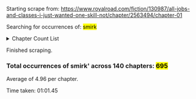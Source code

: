 
<p>Starting scrape from: <a href=https://www.royalroad.com/fiction/130987/all-jobs-and-classes-i-just-wanted-one-skill-not/chapter/2563494/chapter-01>https://www.royalroad.com/fiction/130987/all-jobs-and-classes-i-just-wanted-one-skill-not/chapter/2563494/chapter-01</a></p><p>Searching for occurrences of: <mark>smirk</mark></p>
              

<details closed><summary>Chapter Count List</summary><p></p>
              

&emsp;<u>Chapter 01</u>: 0
              

&emsp;<u>Chapter 02</u>: 4
              

&emsp;<u>Chapter 03</u>: 1
              

&emsp;<u>Chapter 04</u>: 6
              

&emsp;<u>Chapter 05</u>: 7
              

&emsp;<u>Chapter 06</u>: 7
              

&emsp;<u>Chapter 07</u>: 17
              

&emsp;<u>Chapter 08</u>: 11
              

&emsp;<u>Chapter 09</u>: 3
              

&emsp;<u>Chapter 10</u>: 2
              

&emsp;<u>Chapter 11</u>: 3
              

&emsp;<u>Chapter 12</u>: 5
              

&emsp;<u>Chapter 13</u>: 5
              

&emsp;<u>Chapter 14</u>: 8
              

&emsp;<u>Chapter 15</u>: 8
              

&emsp;<u>Chapter 16</u>: 6
              

&emsp;<u>Chapter 17</u>: 5
              

&emsp;<u>Chapter 18</u>: 0
              

&emsp;<u>Chapter 19</u>: 0
              

&emsp;<u>Chapter 20</u>: 1
              

&emsp;<u>Chapter 21</u>: 0
              

&emsp;<u>Chapter 22</u>: 8
              

&emsp;<u>Chapter 23</u>: 2
              

&emsp;<u>Chapter 24</u>: 3
              

&emsp;<u>Chapter 25</u>: 4
              

&emsp;<u>Chapter 26</u>: 3
              

&emsp;<u>Chapter 27</u>: 3
              

&emsp;<u>Chapter 28</u>: 6
              

&emsp;<u>Chapter 29</u>: 6
              

&emsp;<u>Chapter 30</u>: 7
              

&emsp;<u>Chapter 31</u>: 6
              

&emsp;<u>Chapter 32</u>: 5
              

&emsp;<u>Chapter 33</u>: 1
              

&emsp;<u>Chapter 34</u>: 5
              

&emsp;<u>Chapter 35</u>: 3
              

&emsp;<u>Chapter 36</u>: 8
              

&emsp;<u>Chapter 37</u>: 6
              

&emsp;<u>Chapter 38</u>: 3
              

&emsp;<u>Chapter 39</u>: 4
              

&emsp;<u>Chapter 40</u>: 5
              

&emsp;<u>Chapter 41</u>: 10
              

&emsp;<u>Chapter 42</u>: 4
              

&emsp;<u>Chapter 43</u>: 14
              

&emsp;<u>Chapter 44</u>: 8
              

&emsp;<u>Chapter 45</u>: 3
              

&emsp;<u>Chapter 46</u>: 6
              

&emsp;<u>Chapter 47</u>: 10
              

&emsp;<u>Chapter 48</u>: 3
              

&emsp;<u>Chapter 49</u>: 2
              

&emsp;<u>Chapter 50</u>: 1
              

&emsp;<u>Chapter 51</u>: 0
              

&emsp;<u>Chapter 52</u>: 2
              

&emsp;<u>Chapter 53</u>: 3
              

&emsp;<u>Chapter 54</u>: 6
              

&emsp;<u>Chapter 55</u>: 5
              

&emsp;<u>Chapter 56</u>: 6
              

&emsp;<u>Chapter 57</u>: 6
              

&emsp;<u>Chapter 58</u>: 4
              

&emsp;<u>Chapter 59</u>: 8
              

&emsp;<u>Chapter 60</u>: 3
              

&emsp;<u>Chapter 61</u>: 4
              

&emsp;<u>Chapter 62</u>: 12
              

&emsp;<u>Chapter 63</u>: 16
              

&emsp;<u>Chapter 64</u>: 10
              

&emsp;<u>Chapter 65</u>: 13
              

&emsp;<u>Chapter 66</u>: 16
              

&emsp;<u>Chapter 67</u>: 12
              

&emsp;<u>Chapter 68</u>: 12
              

&emsp;<u>Chapter 69</u>: 7
              

&emsp;<u>Chapter 70</u>: 15
              

&emsp;<u>Chapter 71</u>: 15
              

&emsp;<u>Chapter 72</u>: 5
              

&emsp;<u>Chapter 73</u>: 5
              

&emsp;<u>Chapter 74</u>: 4
              

&emsp;<u>Chapter 75</u>: 4
              

&emsp;<u>Chapter 76</u>: 0
              

&emsp;<u>Chapter 77</u>: 1
              

&emsp;<u>Chapter 78</u>: 0
              

&emsp;<u>Chapter 79</u>: 2
              

&emsp;<u>Chapter 80</u>: 2
              

&emsp;<u>Chapter 81</u>: 8
              

&emsp;<u>Chapter 82</u>: 8
              

&emsp;<u>Chapter 83</u>: 8
              

&emsp;<u>Chapter 84</u>: 7
              

&emsp;<u>Chapter 85</u>: 11
              

&emsp;<u>Chapter 86</u>: 11
              

&emsp;<u>Chapter 87</u>: 9
              

&emsp;<u>Chapter 88</u>: 14
              

&emsp;<u>Chapter 89</u>: 8
              

&emsp;<u>Chapter 90</u>: 10
              

&emsp;<u>Chapter 91</u>: 8
              

&emsp;<u>Chapter 92</u>: 7
              

&emsp;<u>Chapter 93</u>: 9
              

&emsp;<u>Chapter 94</u>: 4
              

&emsp;<u>Chapter 95</u>: 2
              

&emsp;<u>Chapter 96</u>: 4
              

&emsp;<u>Chapter 97</u>: 1
              

&emsp;<u>Chapter 98</u>: 4
              

&emsp;<u>Chapter 99</u>: 4
              

&emsp;<u>Chapter 100</u>: 2
              

&emsp;<u>Chapter 101</u>: 4
              

&emsp;<u>Chapter 102</u>: 3
              

&emsp;<u>Chapter 103</u>: 2
              

&emsp;<u>Chapter 104</u>: 6
              

&emsp;<u>Chapter 105</u>: 5
              

&emsp;<u>Chapter 106</u>: 1
              

&emsp;<u>Chapter 107</u>: 3
              

&emsp;<u>Chapter 108</u>: 4
              

&emsp;<u>Chapter 109</u>: 0
              

&emsp;<u>Chapter 110</u>: 1
              

&emsp;<u>Chapter 111</u>: 3
              

&emsp;<u>Chapter 112</u>: 0
              

&emsp;<u>Chapter 113</u>: 2
              

&emsp;<u>Chapter 114</u>: 5
              

&emsp;<u>Chapter 115</u>: 1
              

&emsp;<u>Chapter 116</u>: 5
              

&emsp;<u>Chapter 117</u>: 3
              

&emsp;<u>Chapter 118</u>: 0
              

&emsp;<u>Chapter 119</u>: 4
              

&emsp;<u>Chapter 120</u>: 1
              

&emsp;<u>Chapter 121</u>: 0
              

&emsp;<u>Chapter 122</u>: 0
              

&emsp;<u>Chapter 123</u>: 0
              

&emsp;<u>Chapter 124</u>: 1
              

&emsp;<u>Chapter 125</u>: 2
              

&emsp;<u>Chapter 126</u>: 1
              

&emsp;<u>Chapter 127</u>: 4
              

&emsp;<u>Chapter 128</u>: 10
              

&emsp;<u>Chapter 129</u>: 6
              

&emsp;<u>Chapter 130</u>: 0
              

&emsp;<u>Chapter 131</u>: 5
              

&emsp;<u>Chapter 132</u>: 2
              

&emsp;<u>Chapter 133</u>: 4
              

&emsp;<u>Chapter 134</u>: 3
              

&emsp;<u>Chapter 135</u>: 2
              

&emsp;<u>Chapter 136</u>: 2
              

&emsp;<u>Chapter 137</u>: 1
              

&emsp;<u>Chapter 138</u>: 3
              

&emsp;<u>Chapter 139</u>: 3
              

&emsp;<u>Chapter 140</u>: 8
              

</details>
              

<p>Finished scraping.</p> <h3>Total occurrences of smirk' across 140 chapters: <mark>695</mark></h3><p>Average of 4.96 per chapter.</p>
              

<p>Time taken: 01:01.45</p>
              
